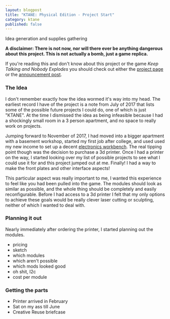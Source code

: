 ```yaml
---
layout: blogpost
title: "KTANE: Physical Edition - Project Start"
category: ktane
published: false
---
```


Idea generation and supplies gathering

**A disclaimer: There is not now, nor will there ever be anything dangerous 
about this project. This is not actually a bomb, just a game replica.**

If you're reading this and don't know about this project or the game *Keep 
Talking and Nobody Explodes* you should check out either the 
[project page](/projects/KTANE_physical) or the 
[announcement post](/blog/2018/07/07/ktane).

### The Idea ###
I don't remember exactly how the idea wormed it's way into my head. The earliest
record I have of the project is a note from July of 2017 that lists some of the
possible future projects I could do, one of which is just "KTANE". At the time I
dismissed the idea as being infeasible because I had a shockingly small room in
a 3 person apartment, and no space to really work on projects. 

Jumping forward to November of 2017, I had moved into a bigger apartment with a
basement workshop, started my first job after college, and used used my new
income to set up a decent [electronics workbench](/blog/2018/03/22/workbench).
The real tipping point though was the decision to purchase a 3d printer. Once I
had a printer on the way, I started looking over my list of possible projects to
see what I could use it for and this project jumped out at me. Finally! I had a
way to make the front plates and other interface aspects! 

This particular aspect was really important to me, I wanted this experience to
feel like you had been pulled into the game. The modules should look as similar
as possible, and the whole thing should be completely and easily reconfigurable.
Before I had access to a 3d printer I felt that my only options to achieve these
goals would be really clever laser cutting or sculpting, neither of which I
wanted to deal with. 

### Planning it out ###

Nearly immediately after ordering the printer, I started planning out the
modules. 
- pricing
- sketch
- which modules
- which aren't possible
- which mods looked good
- oh shit, I2c
- cost per module


### Getting the parts ###

- Printer arrived in February
- Sat on my ass till June
- Creative Reuse briefcase 
